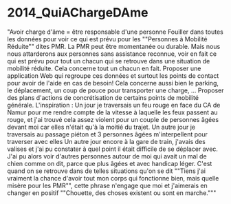 2014_QuiAChargeDAme
===================

"Avoir charge d'âme = être responsable d'une personne    Fouiller dans toutes les données pour voir ce qui est prévu pour les ""Personnes à Mobilité Réduite"" dites PMR. La PMR peut être momentanée ou durable. Mais nous nous attarderons aux personnes sans assistance reconnue, voir en fait ce qui est prévu pour tout un chacun qui se retrouve dans une situation de mobilité réduite. Cela concerne tout un chacun en fait.  Proposer une application Web qui regroupe ces données et surtout les points de contact pour avoir de l'aide en cas de besoin! Cela concerne aussi bien le parking, le déplacement, un coup de pouce pour transporter une charge, ...  Proposer des plans d'actions de concrétisation de certains points de mobilité générale.  L'inspiration : Un jour je traversais un feu rouge en face du CA de Namur pour me rendre compte de la vitesse à laquelle les feux passent au rouge, et j'ai trouvé cela assez violent pour un couple de personnes âgées devant moi car elles n'était qu'à la moitié du trajet.  Un autre jour je traversais au passage piéton et 3 personnes âgées m'interpellent pour traverser avec elles   Un autre jour encore à la gare de train, j'avais des valises et j'ai pu constater à quel point il était difficile de se déplacer avec. J'ai pu alors voir d'autres personnes autour de moi qui avait un mal de chien comme on dit, parce que plus âgées et avec handicap léger.  C'est quand on se retrouve dans de telles situations qu'on se dit ""Tiens j'ai vraiment la chance d'avoir tout mon corps qui fonctionne bien, mais quelle misère pour les PMR"", cette phrase n'engage que moi et j'aimerais en changer en positif ""Chouette, des choses existent ou sont en marche."""
